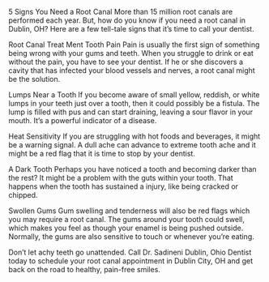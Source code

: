 5 Signs You Need a Root Canal
More than 15 million root canals are performed each year. But, how do you know if you need a root canal in Dublin, OH? Here are a few tell-tale signs that it’s time to call your dentist.


Root Canal Treat Ment
Tooth Pain
Pain is usually the first sign of something being wrong with your gums and teeth. When you struggle to drink or eat without the pain, you have to see your dentist. If he or she discovers a cavity that has infected your blood vessels and nerves, a root canal might be the solution.

Lumps Near a Tooth
If you become aware of small yellow, reddish, or white lumps in your teeth just over a tooth, then it could possibly be a fistula. The lump is filled with pus and can start draining, leaving a sour flavor in your mouth. It’s a powerful indicator of a disease.

Heat Sensitivity
If you are struggling with hot foods and beverages, it might be a warning signal. A dull ache can advance to extreme tooth ache and it might be a red flag that it is time to stop by your dentist.

A Dark Tooth
Perhaps you have noticed a tooth and becoming darker than the rest? It might be a problem with the guts within your tooth. That happens when the tooth has sustained a injury, like being cracked or chipped.

Swollen Gums
Gum swelling and tenderness will also be red flags which you may require a root canal. The gums around your tooth could swell, which makes you feel as though your enamel is being pushed outside. Normally, the gums are also sensitive to touch or whenever you’re eating.

Don’t let achy teeth go unattended. Call Dr. Sadineni Dublin, Ohio Dentist today to schedule your root canal appointment in Dublin City, OH and get back on the road to healthy, pain-free smiles.
